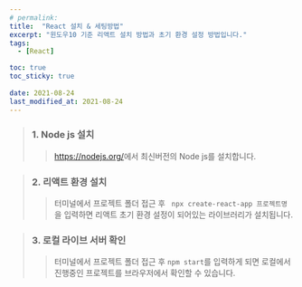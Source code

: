 ```yaml
---
# permalink:
title:  "React 설치 & 세팅방법"
excerpt: "윈도우10 기준 리액트 설치 방법과 초기 환경 설정 방법입니다."
tags:
  - [React]

toc: true
toc_sticky: true
 
date: 2021-08-24
last_modified_at: 2021-08-24
---
```


> ### 1. Node js 설치
>> <https://nodejs.org/>에서 최신버전의 Node js를 설치합니다.

> ### 2. 리액트 환경 설치 
>> 터미널에서 프로젝트 폴더 접근 후 ``` npx create-react-app 프로젝트명```을 입력하면 리액트 초기 환경 설정이 되어있는 라이브러리가 설치됩니다.

> ### 3. 로컬 라이브 서버 확인
>> 터미널에서 프로젝트 폴더 접근 후 ```npm start```를 입력하게 되면 로컬에서 진행중인 프로젝트를 브라우저에서 확인할 수 있습니다.
